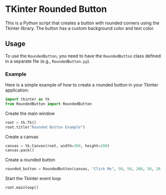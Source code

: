 # TKinter Rounded Button

This is a Python script that creates a button with rounded corners using the Tkinter library. The button has a custom background color and text color.

## Usage

To use the `RoundedButton`, you need to have the `RoundedButton` class defined in a separate file (e.g., `RoundedButton.py`). 

### Example

Here is a simple example of how to create a rounded button in your Tkinter application:
```python
import tkinter as tk
from RoundedButton import RoundedButton
```

Create the main window
```python
root = tk.Tk()
root.title("Rounded Button Example")
```
Create a canvas
```python
canvas = tk.Canvas(root, width=300, height=200)
canvas.pack()
```
Create a rounded button
```python
rounded_button = RoundedButton(canvas, "Click Me", 50, 50, 200, 50, 20, command=lambda: print("Button clicked"))
```
Start the Tkinter event loop
```python
root.mainloop()
```